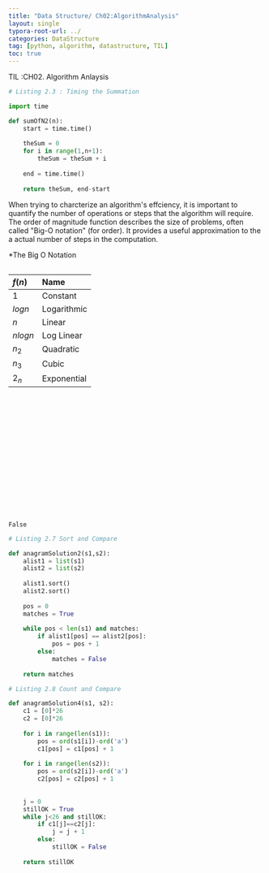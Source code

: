 ```yaml
---
title: "Data Structure/ Ch02:AlgorithmAnalysis"
layout: single
typora-root-url: ../
categories: DataStructure
tag: [python, algorithm, datastructure, TIL]
toc: true
---
```


TIL :CH02. Algorithm Anlaysis



```python
# Listing 2.3 : Timing the Summation

import time

def sumOfN2(n):
    start = time.time()
    
    theSum = 0
    for i in range(1,n+1):
        theSum = theSum + i
        
    end = time.time()
    
    return theSum, end-start
```

When trying to charcterize an algorithm's effciency, it is important to quantify the number of operations or steps that the algorithm will require. The order of magnitude function describes the size of problems, often called "Big-O notation" (for order). It provides a useful approximation to the a actual number of steps in the computation.

*The Big O Notation

| $f(n)$    | Name        |
| :-------- | :---------- |
| $1$       | Constant    |
| $log n$   | Logarithmic |
| $n$       | Linear      |
| $n log n$ | Log Linear  |
| $n_{2}$   | Quadratic   |
| $n_{3}$   | Cubic       |
| $2_{n}$   | Exponential |


```python
%%html
<style>
table {float:left}
</style>
```


<style>
table {float:left}
</style>





```python
# Listing 2.6 Anagram Solution Checking Off

def anagramSolution1(s1, s2):
    alist = list(s2)
    
    pos1 = 0
    stillOk = True
    
    while pos1 < len(s1) and stillOk:
        pos2 = 0
        found = False
        while pos2 < len(alist) and not found:
            if s1[pos1] == alist[pos2]:    #  checks if the character at the current position pos1 in s1 is equal to the character at the current position pos2 in alist.
                found = True
            else:
                pos2 = pos2 + 1    # If the characters don't match, it increments pos2 to check the next character in alist.
        
        if found:
            alist[pos2] = None
        else:
            stillOk = False
            
        pos1 = pos1 + 1
        
    return stillOk

# testing code
anagramSolution1("apple", "pllea")    # Output : False
```


    False




```python
# Listing 2.7 Sort and Compare

def anagramSolution2(s1,s2):
    alist1 = list(s1)
    alist2 = list(s2)
    
    alist1.sort()
    alist2.sort()
    
    pos = 0
    matches = True
    
    while pos < len(s1) and matches:
        if alist1[pos] == alist2[pos]:
            pos = pos + 1
        else:
            matches = False
            
    return matches   
```


```python
# Listing 2.8 Count and Compare

def anagramSolution4(s1, s2):
    c1 = [0]*26
    c2 = [0]*26
    
    for i in range(len(s1)):
        pos = ord(s1[i])-ord('a')
        c1[pos] = c1[pos] + 1
        
    for i in range(len(s2)):
        pos = ord(s2[i])-ord('a')
        c2[pos] = c2[pos] + 1
        
    
    j = 0
    stillOK = True
    while j<26 and stillOK:
        if c1[j]==c2[j]:
            j = j + 1
        else:
            stillOK = False
            
    return stillOK
```
